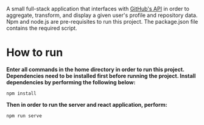 A small full-stack application that interfaces with [GitHub's API](https://developer.github.com/v3/) in order to aggregate, transform, and display a given user's profile and repository data.
Npm and node.js are pre-requisites to run this project. The package.json file contains the required script.

# How to run

**Enter all commands in the home directory in order to run this project. Dependencies need to be installed first before running the project. Install dependencies by performing the following below:**

```
npm install
```

**Then in order to run the server and react application, perform:**

```
npm run serve
```
